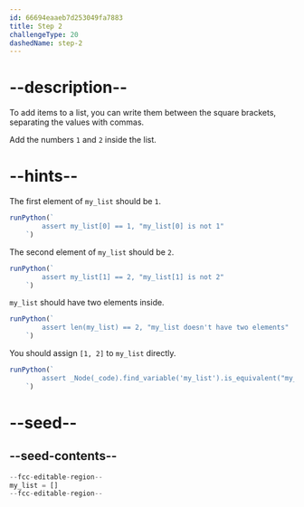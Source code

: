 ```yaml
---
id: 66694eaaeb7d253049fa7883
title: Step 2
challengeType: 20
dashedName: step-2
---
```


# --description--

To add items to a list, you can write them between the square brackets, separating the values with commas.

Add the numbers `1` and `2` inside the list.

# --hints--

The first element of `my_list` should be `1`.

```js
runPython(`
        assert my_list[0] == 1, "my_list[0] is not 1"
    `)
```

The second element of `my_list` should be `2`.

```js
runPython(`
        assert my_list[1] == 2, "my_list[1] is not 2"
    `)
```

`my_list` should have two elements inside.

```js
runPython(`
        assert len(my_list) == 2, "my_list doesn't have two elements"
    `)
```

You should assign `[1, 2]` to `my_list` directly.

```js
runPython(`
        assert _Node(_code).find_variable('my_list').is_equivalent("my_list = [1, 2]")
    `)
```

# --seed--

## --seed-contents--

```py
--fcc-editable-region--
my_list = []
--fcc-editable-region--
```
